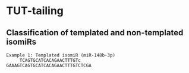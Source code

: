 # TUT-tailing

## Classification of templated and non-templated isomiRs
```
Example 1: Templated isomiR (miR-148b-3p)
     TCAGTGCATCACAGAACTTTGTc
GAAAGTCAGTGCATCACAGAACTTTGTCTCGA
 ```
